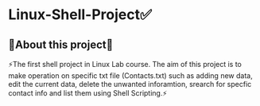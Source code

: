 # Linux-Shell-Project✅
<h2>🔻About this project🔻<br></h2>
⚡The first shell project in Linux Lab course. The aim of this project is to make operation on specific txt file (Contacts.txt) such as adding new data, edit the current data, delete the unwanted inforamtion, srearch for specfic contact info and list them using Shell Scripting.⚡
